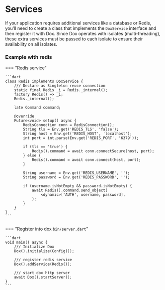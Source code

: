 # Services

If your application requires additional services like a database or Redis, you'll need to create a class that implements the `DoxService` interface and then register it with Dox. Since Dox operates with isolates (multi-threading), these extra services must be passed to each isolate to ensure their availability on all isolates.

### Example with redis

=== "Redis service"

    ```dart
    class Redis implements DoxService {
        /// Declare as Singleton reuse connection
        static final Redis _i = Redis._internal();
        factory Redis() => _i;
        Redis._internal();

        late Command command;

        @override
        Future<void> setup() async {
            RedisConnection conn = RedisConnection();
            String tls = Env.get('REDIS_TLS', 'false');
            String host = Env.get('REDIS_HOST', 'localhost');
            int port = int.parse(Env.get('REDIS_PORT', '6379'));

            if (tls == 'true') {
                Redis().command = await conn.connectSecure(host, port);
            } else {
                Redis().command = await conn.connect(host, port);
            }

            String username = Env.get('REDIS_USERNAME', '');
            String password = Env.get('REDIS_PASSWORD', '');

            if (username.isNotEmpty && password.isNotEmpty) {
                await Redis().command.send_object(
                    <dynamic>['AUTH', username, password],
                );
            }
        }
    }
    ```

#####
=== "Register into dox `bin/server.dart`"

    ```dart
    void main() async {
        /// Initialize Dox
        Dox().initialize(Config());

        /// register redis service
        Dox().addService(Redis());

        /// start dox http server
        await Dox().startServer();
    }
    ```